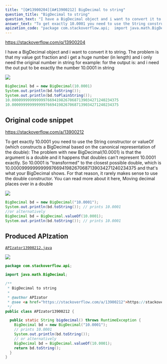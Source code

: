 ```yaml
---
title: "[Q#13900204][A#13900212] BigDecimal to string"
question_title: "BigDecimal to string"
question_text: "I have a BigDecimal object and i want to convert it to string. The problem is that my value got fraction and i get a huge number (in length) and i only need the original number in string for example: for the output is: and i need the out put to be exactly the number 10.0001 in string"
answer_text: "To get exactly 10.0001 you need to use the String constructor or valueOf (which constructs a BigDecimal based on the canonical representation of the double): The problem with new BigDecimal(10.0001) is that the argument is a double and it happens that doubles can't represent 10.0001 exactly. So 10.0001 is \"transformed\" to the closest possible double, which is 10.000099999999999766941982670687139034271240234375 and that's what your BigDecimal shows. For that reason, it rarely makes sense to use the double constructor. You can read more about it here, Moving decimal places over in a double"
apization_code: "package com.stackoverflow.api;  import java.math.BigDecimal;  /**  * BigDecimal to string  *  * @author APIzator  * @see <a href=\"https://stackoverflow.com/a/13900212\">https://stackoverflow.com/a/13900212</a>  */ public class APIzator13900212 {    public static String bigdecimal() throws RuntimeException {     BigDecimal bd = new BigDecimal(\"10.0001\");     // prints 10.0001     System.out.println(bd.toString());     // or alternatively     BigDecimal bd = BigDecimal.valueOf(10.0001);     return bd.toString();   } }"
---
```


https://stackoverflow.com/q/13900204

I have a BigDecimal object and i want to convert it to string.
The problem is that my value got fraction and i get a huge number (in length) and i only need the original number in string for example:
for
the output is:
and i need the out put to be exactly the number 10.0001 in string


<div class="code-logo"><img src="/stackoverflow.png" /></div>

```java
BigDecimal bd = new BigDecimal(10.0001)
System.out.println(bd.toString());
System.out.println(bd.toPlainString());
10.000099999999999766941982670687139034271240234375
10.000099999999999766941982670687139034271240234375
```


## Original code snippet

https://stackoverflow.com/a/13900212

To get exactly 10.0001 you need to use the String constructor or valueOf (which constructs a BigDecimal based on the canonical representation of the double):
The problem with new BigDecimal(10.0001) is that the argument is a double and it happens that doubles can&#x27;t represent 10.0001 exactly. So 10.0001 is &quot;transformed&quot; to the closest possible double, which is 10.000099999999999766941982670687139034271240234375 and that&#x27;s what your BigDecimal shows.
For that reason, it rarely makes sense to use the double constructor.
You can read more about it here, Moving decimal places over in a double

<div class="code-logo"><img src="/stackoverflow.png" /></div>

```java
BigDecimal bd = new BigDecimal("10.0001");
System.out.println(bd.toString()); // prints 10.0001
//or alternatively
BigDecimal bd = BigDecimal.valueOf(10.0001);
System.out.println(bd.toString()); // prints 10.0001
```

## Produced APIzation

[`APIzator13900212.java`](https://github.com/pasqualesalza/apization-temp-data/raw/master/search/APIzator13900212.java)

<div class="code-logo"><img src="/apizator.png" /></div>

```java
package com.stackoverflow.api;

import java.math.BigDecimal;

/**
 * BigDecimal to string
 *
 * @author APIzator
 * @see <a href="https://stackoverflow.com/a/13900212">https://stackoverflow.com/a/13900212</a>
 */
public class APIzator13900212 {

  public static String bigdecimal() throws RuntimeException {
    BigDecimal bd = new BigDecimal("10.0001");
    // prints 10.0001
    System.out.println(bd.toString());
    // or alternatively
    BigDecimal bd = BigDecimal.valueOf(10.0001);
    return bd.toString();
  }
}

```